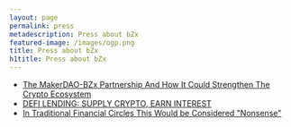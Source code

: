 ```yaml
---
layout: page
permalink: press
metadescription: Press about bZx
featured-image: /images/ogp.png
title: Press about bZx
h1title: Press about bZx
---
```


- [The MakerDAO-BZx Partnership And How It Could Strengthen The Crypto Ecosystem](https://www.investinblockchain.com/makerdao-bzx-partnership/)
- [DEFI LENDING: SUPPLY CRYPTO, EARN INTEREST](https://nuggetsnews.com.au/defi-lending-supply-crypto-earn-interest/)
- [In Traditional Financial Circles This Would be Considered "Nonsense"](https://thedefiant.substack.com/p/in-traditional-financial-circles)
